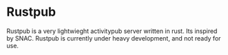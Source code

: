 # Rustpub

Rustpub is a very lightwieght activitypub server written in rust. Its inspired by SNAC. Rustpub is currently under heavy development, and not ready for use.
